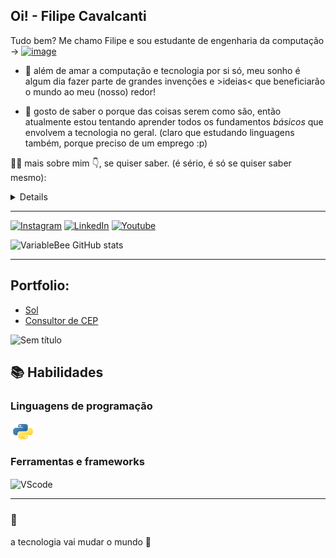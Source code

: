 ## Oi! - Filipe Cavalcanti

Tudo bem? Me chamo Filipe e sou estudante de engenharia da computação -> [![image](https://github.com/user-attachments/assets/0919238c-afa7-4dd7-9ab2-be88bb2910cd)](https://unasp.br/) 

 - 🥼 além de amar a computação e tecnologia por si só, meu sonho é algum dia fazer parte de grandes invenções e >ideias< que beneficiarão o mundo ao meu (nosso) redor!

 - 🔭 gosto de saber o porque das coisas serem como são, então atualmente estou tentando aprender todos os fundamentos *básicos* que envolvem a tecnologia no geral. (claro que estudando linguagens também, porque preciso de um emprego :p)



👨‍💻 mais sobre mim 👇, se quiser saber. (é sério, é só se quiser saber mesmo):
<details> 
    - 💬 Tenho 22 anos e sempre odiei a escola! sempre preferi ficar na frente do computador desde muito pequeno fazendo qualquer coisa que seja. Aprendi muito (infelizmente e felizmente) com a internet, aprendi muito com jogos, aprendi muito sobre aquele mundo que para minha realidade (familia) era totalmente diferente e sempre fiquei fascinado com tudo. Não pense que eu não gostava de aprender só porque eu não gostava e ia mal (bem mal) na escola, eu só não gostava do que >me ensinavam<. aprendi a montar um computador e baixar pirataria sem trojan antes de aprender divisão, claro, depois de ter que aprender a formatar um computador de tanto virus que colocava e depois de ter que aprender a soldar um componente porque fiz alguma burrada. Mas como infelizmente a vida adulta chega para todo mundo, ela chegou com dois pés no meu peito e me falando (ou eu falando para mim mesmo): ¬dinheiro = fracassado. E como eu sempre fui uma criança difícil (chata) e sem controle mental nenhum para nada, enchi minha cabeça com muita merda. Mas eu agradeço por ter crescido assim, um adolescênte/adulto insuportável, mimado e extremamente ignorante sobre a vida; (obrigado Deus por fazer a vida me dar o troco). Hoje, conhecendo pessoas incríveis e pessoas horríveis, cada uma diferente da outra, cada uma com seu jeito de pensar, enxergo as coisas de maneiras diferentes, claro que ainda continuo sendo um ignorante e não sei nada sobre a vida, mas agora eu *SEI* que não sei nada sobre a vida. Dinheiro? não vale nada, mas não paramos de pensar nele. Fazer oque você gosta? não posso, não vai me ajudar a pagar minhas contas. É uma realidade angustiante que me faz pensar: 'eai? a vida é só isso daqui?'; se for, que pena, estou errado mais uma vez. Mas fazer o que se já escolhi que quero mudar isso.
Em um resumo, é isso: quero algum dia ter autonomia suficiente na área da tecnologia, para ter a capacidade de inventar, falar, explicar e transmitir todas as minhas ideias para quem quer ouvir. Estou estudando e me dedicando para isso, e algum dia eu vou ser o melhor no que faço, não para ser melhor que as pessoas, para as pessoas me ouvirem dizer que estámos acabando com o mundo e isso é culpa da nossa burrice e ignorância (capitalista e social, parece que nem somos ou só fingimos que não sabemos que somos todos umas raça só), e pelo menos uma delas entenderem o que estou querendo dizer.
</details>
     
---

[![Instagram](https://img.shields.io/badge/Instagram-E4405F?style=for-the-badge&logo=instagram&logoColor=white)](https://www.instagram.com/lipzerakj/)
[![LinkedIn](https://img.shields.io/badge/LinkedIn-0077B5?style=for-the-badge&logo=linkedin&logoColor=white)](https://www.linkedin.com/in/filipecavalcanti/)
[![Youtube](https://img.shields.io/badge/YouTube-FF0000?style=for-the-badge&logo=youtube&logoColor=white)](https://www.youtube.com/@lipeollv/)


![VariableBee GitHub stats](https://github-readme-stats.vercel.app/api?username=lipeollv&show_icons=true&theme=gotham)


---

## Portfolio:
- [Sol](https://github.com/lipeollv/sol)
- [Consultor de CEP](https://github.com/lipeollv/Consultor-de-CEP)





![Sem título](https://github.com/user-attachments/assets/0b8bd64f-08ef-46fa-9e63-ce15027583ca)


## 📚 Habilidades

<div style="flex-basis: 48%;">
    <h3>Linguagens de programação</h3>
    <img align="center" alt="Python" height="30" width="40" src="https://raw.githubusercontent.com/devicons/devicon/master/icons/python/python-original.svg">

<div style="flex-basis: 48%;">
    <h3>Ferramentas e frameworks</h3>
    <img align="center" alt="VScode" height="30" width="40" src="https://cdn.jsdelivr.net/gh/devicons/devicon/icons/vscode/vscode-original.svg">

---



### 👋                                      
a tecnologia vai mudar o mundo 📌
    
